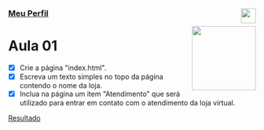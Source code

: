 ### [Meu Perfil](http://phstefen.github.io/) <img align="right" src="../../../img/unicesumar.png" width="30"/>

<img align="right" src="../../../img/html.png" width="130"/>

# Aula 01

- [X] Crie a página "index.html".
- [X] Escreva um texto simples no topo da página contendo o nome da loja.
- [X] Inclua na página um item "Atendimento" que será utilizado para entrar em contato com o atendimento da loja virtual.

[Resultado](https://github.com/phStefen/aulas-html-css/blob/master/unicesumar/aula-01/index.html)